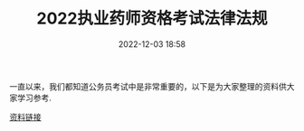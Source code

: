 ﻿---
title: 2022执业药师资格考试法律法规
date: 2022-12-03 18:58
tags:
- 执业药师
- 法律法规
- 学习资料
updated: 1970-01-01 08:00:00
---

一直以来，我们都知道公务员考试中是非常重要的，以下是为大家整理的资料供大家学习参考.

[资料链接](https://www.aliyundrive.com/s/ZJtRBvQrD3r)
